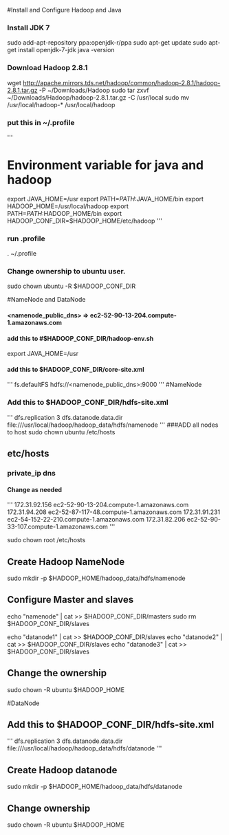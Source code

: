 #Install and Configure Hadoop and Java

### Install JDK 7
sudo add-apt-repository ppa:openjdk-r/ppa 
sudo apt-get update
sudo apt-get install openjdk-7-jdk
java -version

### Download Hadoop 2.8.1
wget http://apache.mirrors.tds.net/hadoop/common/hadoop-2.8.1/hadoop-2.8.1.tar.gz -P ~/Downloads/Hadoop
sudo tar zxvf ~/Downloads/Hadoop/hadoop-2.8.1.tar.gz -C /usr/local
sudo mv /usr/local/hadoop-* /usr/local/hadoop

### put this in ~/.profile
'''
# Environment variable for java and hadoop
export JAVA_HOME=/usr
export PATH=$PATH:$JAVA_HOME/bin
export HADOOP_HOME=/usr/local/hadoop
export PATH=$PATH:$HADOOP_HOME/bin
export HADOOP_CONF_DIR=$HADOOP_HOME/etc/hadoop
'''
### run .profile
. ~/.profile

### Change ownership to ubuntu user. 
sudo chown ubuntu -R $HADOOP_CONF_DIR

#NameNode and DataNode

#### <namenode_public_dns> => ec2-52-90-13-204.compute-1.amazonaws.com
#### add this to #$HADOOP_CONF_DIR/hadoop-env.sh
export JAVA_HOME=/usr

#### add this to $HADOOP_CONF_DIR/core-site.xml
'''
<configuration>
  <property>
    <name>fs.defaultFS</name>
    <value>hdfs://<namenode_public_dns>:9000</value>
  </property>
</configuration>
'''
#NameNode

### Add this to $HADOOP_CONF_DIR/hdfs-site.xml
'''
<configuration>
  <property>
    <name>dfs.replication</name>
    <value>3</value>
  </property>
  <property>
    <name>dfs.datanode.data.dir</name>
    <value>file:///usr/local/hadoop/hadoop_data/hdfs/namenode</value>
  </property>
</configuration>
'''
###ADD all nodes to host
sudo chown ubuntu /etc/hosts

## etc/hosts 
### private_ip dns
#### Change as needed
'''
172.31.92.156 ec2-52-90-13-204.compute-1.amazonaws.com
172.31.94.208 ec2-52-87-117-48.compute-1.amazonaws.com
172.31.91.231 ec2-54-152-22-210.compute-1.amazonaws.com
172.31.82.206 ec2-52-90-33-107.compute-1.amazonaws.com
'''

sudo chown root /etc/hosts

## Create Hadoop NameNode
sudo mkdir -p $HADOOP_HOME/hadoop_data/hdfs/namenode

## Configure Master and slaves
echo "namenode" | cat >> $HADOOP_CONF_DIR/masters
sudo rm $HADOOP_CONF_DIR/slaves

echo "datanode1" | cat >> $HADOOP_CONF_DIR/slaves
echo "datanode2" | cat >> $HADOOP_CONF_DIR/slaves
echo "datanode3" | cat >> $HADOOP_CONF_DIR/slaves

## Change the ownership
sudo chown -R ubuntu $HADOOP_HOME

#DataNode

## Add this to $HADOOP_CONF_DIR/hdfs-site.xml
'''
<configuration>
  <property>
    <name>dfs.replication</name>
    <value>3</value>
  </property>
  <property>
    <name>dfs.datanode.data.dir</name>
    <value>file:///usr/local/hadoop/hadoop_data/hdfs/datanode</value>
  </property>
</configuration>
'''
## Create Hadoop datanode
sudo mkdir -p $HADOOP_HOME/hadoop_data/hdfs/datanode

## Change ownership
sudo chown -R ubuntu $HADOOP_HOME